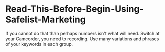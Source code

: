 # Read-This-Before-Begin-Using-Safelist-Marketing
If you cannot do that than perhaps numbers isn't what will need. Switch at your Camcorder, you need to recording. Use many variations and phrases of your keywords in each group.
